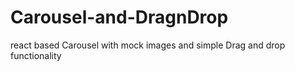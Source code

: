 # Carousel-and-DragnDrop
react based Carousel with mock images and simple Drag and drop functionality
